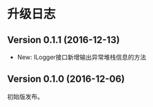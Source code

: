 # 升级日志

## Version 0.1.1 (2016-12-13)

* New: ILogger接口新增输出异常堆栈信息的方法

## Version 0.1.0 (2016-12-06)

初始版发布。
